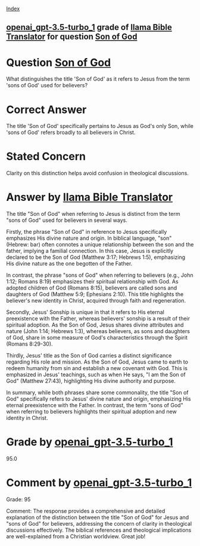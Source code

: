 
[Index](../../../../index.md)
## [openai_gpt-3.5-turbo_1](../../../grading_models/openai_gpt-3.5-turbo_1.md) grade of [llama Bible Translator](../../../answering_models/llama_Bible_Translator.md) for question [Son of God](../../../questions/Son_of_God.md)

# Question [Son of God](../../../questions/Son_of_God.md)
What distinguishes the title 'Son of God' as it refers to Jesus from the term 'sons of God' used for believers?

# Correct Answer
The title 'Son of God' specifically pertains to Jesus as God's only Son, while 'sons of God' refers broadly to all believers in Christ.

# Stated Concern
Clarity on this distinction helps avoid confusion in theological discussions.

# Answer by [llama Bible Translator](../../../answering_models/llama_Bible_Translator.md)
The title "Son of God" when referring to Jesus is distinct from the term "sons of God" used for believers in several ways.

Firstly, the phrase "Son of God" in reference to Jesus specifically emphasizes His divine nature and origin. In biblical language, "son" (Hebrew: bar) often connotes a unique relationship between the son and the father, implying a familial connection. In this case, Jesus is explicitly declared to be the Son of God (Matthew 3:17; Hebrews 1:5), emphasizing His divine nature as the one begotten of the Father.

In contrast, the phrase "sons of God" when referring to believers (e.g., John 1:12; Romans 8:19) emphasizes their spiritual relationship with God. As adopted children of God (Romans 8:15), believers are called sons and daughters of God (Matthew 5:9; Ephesians 2:10). This title highlights the believer's new identity in Christ, acquired through faith and regeneration.

Secondly, Jesus' Sonship is unique in that it refers to His eternal preexistence with the Father, whereas believers' sonship is a result of their spiritual adoption. As the Son of God, Jesus shares divine attributes and nature (John 1:14; Hebrews 1:3), whereas believers, as sons and daughters of God, share in some measure of God's characteristics through the Spirit (Romans 8:29-30).

Thirdly, Jesus' title as the Son of God carries a distinct significance regarding His role and mission. As the Son of God, Jesus came to earth to redeem humanity from sin and establish a new covenant with God. This is emphasized in Jesus' teachings, such as when He says, "I am the Son of God" (Matthew 27:43), highlighting His divine authority and purpose.

In summary, while both phrases share some commonality, the title "Son of God" specifically refers to Jesus' divine nature and origin, emphasizing His eternal preexistence with the Father. In contrast, the term "sons of God" when referring to believers highlights their spiritual adoption and new identity in Christ.

# Grade by [openai_gpt-3.5-turbo_1](../../../grading_models/openai_gpt-3.5-turbo_1.md)
95.0

# Comment by [openai_gpt-3.5-turbo_1](../../../grading_models/openai_gpt-3.5-turbo_1.md)
Grade: 95

Comment: The response provides a comprehensive and detailed explanation of the distinction between the title "Son of God" for Jesus and "sons of God" for believers, addressing the concern of clarity in theological discussions effectively. The biblical references and theological implications are well-explained from a Christian worldview. Great job!
